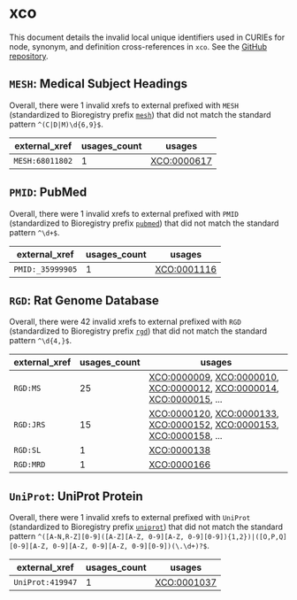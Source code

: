 # xco

This document details the invalid local unique identifiers used in CURIEs
for node, synonym, and definition cross-references in `xco`. See the [GitHub repository](https://github.com/rat-genome-database/XCO-experimental-condition-ontology).


## `MESH`: Medical Subject Headings

Overall, there were 1 invalid
xrefs to external prefixed with `MESH` (standardized to Bioregistry
prefix [`mesh`](https://bioregistry.io/mesh)) that
did not match the standard pattern `^(C|D|M)\d{6,9}$`.

| external_xref   |   usages_count | usages                                                    |
|-----------------|----------------|-----------------------------------------------------------|
| `MESH:68011802` |              1 | [XCO:0000617](http://purl.obolibrary.org/obo/XCO_0000617) |

## `PMID`: PubMed

Overall, there were 1 invalid
xrefs to external prefixed with `PMID` (standardized to Bioregistry
prefix [`pubmed`](https://bioregistry.io/pubmed)) that
did not match the standard pattern `^\d+$`.

| external_xref    |   usages_count | usages                                                    |
|------------------|----------------|-----------------------------------------------------------|
| `PMID:_35999905` |              1 | [XCO:0001116](http://purl.obolibrary.org/obo/XCO_0001116) |

## `RGD`: Rat Genome Database

Overall, there were 42 invalid
xrefs to external prefixed with `RGD` (standardized to Bioregistry
prefix [`rgd`](https://bioregistry.io/rgd)) that
did not match the standard pattern `^\d{4,}$`.

| external_xref   |   usages_count | usages                                                                                                                                                                                                                                                                                                     |
|-----------------|----------------|------------------------------------------------------------------------------------------------------------------------------------------------------------------------------------------------------------------------------------------------------------------------------------------------------------|
| `RGD:MS`        |             25 | [XCO:0000009](http://purl.obolibrary.org/obo/XCO_0000009), [XCO:0000010](http://purl.obolibrary.org/obo/XCO_0000010), [XCO:0000012](http://purl.obolibrary.org/obo/XCO_0000012), [XCO:0000014](http://purl.obolibrary.org/obo/XCO_0000014), [XCO:0000015](http://purl.obolibrary.org/obo/XCO_0000015), ... |
| `RGD:JRS`       |             15 | [XCO:0000120](http://purl.obolibrary.org/obo/XCO_0000120), [XCO:0000133](http://purl.obolibrary.org/obo/XCO_0000133), [XCO:0000152](http://purl.obolibrary.org/obo/XCO_0000152), [XCO:0000153](http://purl.obolibrary.org/obo/XCO_0000153), [XCO:0000158](http://purl.obolibrary.org/obo/XCO_0000158), ... |
| `RGD:SL`        |              1 | [XCO:0000138](http://purl.obolibrary.org/obo/XCO_0000138)                                                                                                                                                                                                                                                  |
| `RGD:MRD`       |              1 | [XCO:0000166](http://purl.obolibrary.org/obo/XCO_0000166)                                                                                                                                                                                                                                                  |

## `UniProt`: UniProt Protein

Overall, there were 1 invalid
xrefs to external prefixed with `UniProt` (standardized to Bioregistry
prefix [`uniprot`](https://bioregistry.io/uniprot)) that
did not match the standard pattern `^([A-N,R-Z][0-9]([A-Z][A-Z, 0-9][A-Z, 0-9][0-9]){1,2})|([O,P,Q][0-9][A-Z, 0-9][A-Z, 0-9][A-Z, 0-9][0-9])(\.\d+)?$`.

| external_xref    |   usages_count | usages                                                    |
|------------------|----------------|-----------------------------------------------------------|
| `UniProt:419947` |              1 | [XCO:0001037](http://purl.obolibrary.org/obo/XCO_0001037) |

